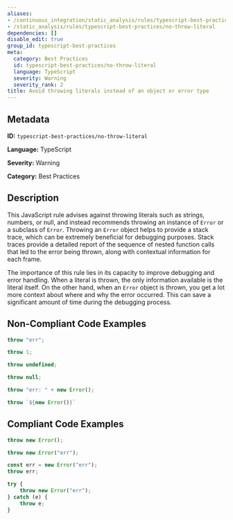 ```yaml
---
aliases:
- /continuous_integration/static_analysis/rules/typescript-best-practices/no-throw-literal
- /static_analysis/rules/typescript-best-practices/no-throw-literal
dependencies: []
disable_edit: true
group_id: typescript-best-practices
meta:
  category: Best Practices
  id: typescript-best-practices/no-throw-literal
  language: TypeScript
  severity: Warning
  severity_rank: 2
title: Avoid throwing literals instead of an object or error type
---
```

<!--  SOURCED FROM https://github.com/DataDog/datadog-static-analyzer-rule-docs -->


## Metadata
**ID:** `typescript-best-practices/no-throw-literal`

**Language:** TypeScript

**Severity:** Warning

**Category:** Best Practices

## Description
This JavaScript rule advises against throwing literals such as strings, numbers, or null, and instead recommends throwing an instance of `Error` or a subclass of `Error`. Throwing an `Error` object helps to provide a stack trace, which can be extremely beneficial for debugging purposes. Stack traces provide a detailed report of the sequence of nested function calls that led to the error being thrown, along with contextual information for each frame.

The importance of this rule lies in its capacity to improve debugging and error handling. When a literal is thrown, the only information available is the literal itself. On the other hand, when an `Error` object is thrown, you get a lot more context about where and why the error occurred. This can save a significant amount of time during the debugging process.

## Non-Compliant Code Examples
```typescript
throw "err";

throw 1;

throw undefined;

throw null;

throw "err: " + new Error();

throw `${new Error()}`
```

## Compliant Code Examples
```typescript
throw new Error();

throw new Error("err");

const err = new Error("err");
throw err;

try {
    throw new Error("err");
} catch (e) {
    throw e;
}
```
